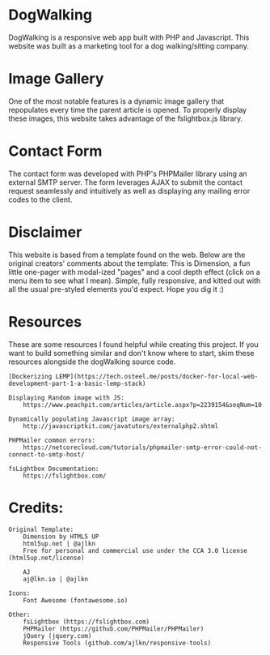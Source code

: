 # DogWalking

DogWalking is a responsive web app built with PHP and Javascript. This website was built as a marketing tool for a dog walking/sitting company. 

# Image Gallery
One of the most notable features is a dynamic image gallery that repopulates every time the parent article is opened. To properly display these images, this website takes advantage of the fslightbox.js library.

# Contact Form
The contact form was developed with PHP's PHPMailer library using an external SMTP server. The form leverages AJAX to submit the contact request seamlessly and intuitively as well as displaying any mailing error codes to the client.

# Disclaimer
This website is based from a template found on the web. Below are the original creators' comments about the template:
	This is Dimension, a fun little one-pager with modal-ized "pages"
	and a cool depth effect (click on a menu item to see what I mean). Simple, fully
	responsive, and kitted out with all the usual pre-styled elements you'd expect.
	Hope you dig it :)
# Resources
These are some resources I found helpful while creating this project. If you want to build something similar and don't know where to start, skim these resources alongside the dogWalking source code.
	
	[Dockerizing LEMP](https://tech.osteel.me/posts/docker-for-local-web-development-part-1-a-basic-lemp-stack)

	Displaying Random image with JS:
		https://www.peachpit.com/articles/article.aspx?p=2239154&seqNum=10

	Dynamically populating Javascript image array:
		http://javascriptkit.com/javatutors/externalphp2.shtml

	PHPMailer common errors:	
		https://netcorecloud.com/tutorials/phpmailer-smtp-error-could-not-connect-to-smtp-host/

	fsLightbox Documentation:
		https://fslightbox.com/

# Credits:

	Original Template:
		Dimension by HTML5 UP
		html5up.net | @ajlkn
		Free for personal and commercial use under the CCA 3.0 license (html5up.net/license)
		
		AJ
		aj@lkn.io | @ajlkn

	Icons:
		Font Awesome (fontawesome.io)

	Other:
		fsLightbox (https://fslightbox.com)
		PHPMailer (https://github.com/PHPMailer/PHPMailer)
		jQuery (jquery.com)
		Responsive Tools (github.com/ajlkn/responsive-tools)